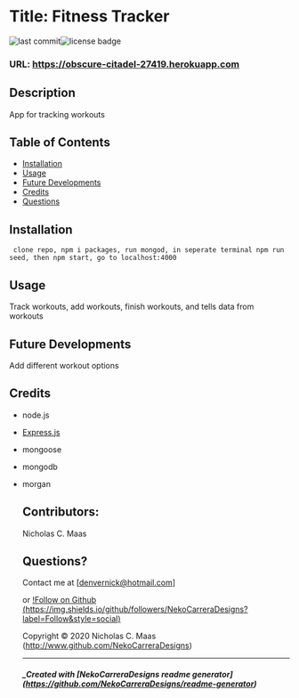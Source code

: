 
  # Title: Fitness Tracker

  ![last commit](https://img.shields.io/github/last-commit/NekoCarreraDesigns/fitness-tracker?style=flat-square)![license badge](https://img.shields.io/github/license/NekoCarreraDesigns/fitness-tracker?style=flat-square)

  ### URL: https://obscure-citadel-27419.herokuapp.com

  ## Description 
  
  App for tracking workouts

  ## Table of Contents 
   
  * [Installation](#installation)
  * [Usage](#usage)
  * [Future Developments](#futureDevelopments)
  * [Credits](#credits)
  * [Questions](#questions)
  
  ## Installation 
  ``  clone repo, npm i packages, run mongod, in seperate terminal npm run seed, then npm start, go to localhost:4000
  ``  
  ## Usage 
  
  Track workouts, add workouts, finish workouts, and tells data from workouts

  ## Future Developments

  Add different workout options

  ## Credits

  * node.js

* [Express.js](https://www.npmjs.com/package/express)

* mongoose

* mongodb

* morgan

  ## Contributors: 
  
  Nicholas C. Maas

  ## Questions?

  Contact me at  [denvernick@hotmail.com]
  
  or [!Follow on Github (https://img.shields.io/github/followers/NekoCarreraDesigns?label=Follow&style=social)](http://www.github.com/NekoCarreraDesigns)

  Copyright © 2020 Nicholas C. Maas (http://www.github.com/NekoCarreraDesigns)

  ---

  ##### _Created with [NekoCarreraDesigns readme generator] (https://github.com/NekoCarreraDesigns/readme-generator)

  